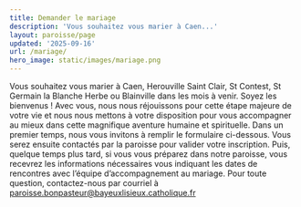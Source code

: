 ```yaml
---
title: Demander le mariage
description: 'Vous souhaitez vous marier à Caen...'
layout: paroisse/page
updated: '2025-09-16'
url: /mariage/
hero_image: static/images/mariage.png
---
```


Vous souhaitez vous marier à Caen, Herouville Saint Clair, St Contest, St Germain la Blanche Herbe ou Blainville dans les mois à venir. Soyez les bienvenus ! 
Avec vous, nous nous réjouissons pour cette étape majeure de votre vie et nous nous mettons à votre disposition pour vous accompagner au mieux dans cette magnifique aventure humaine et spirituelle. 
 Dans un premier temps, nous vous invitons à remplir le formulaire ci-dessous.
Vous serez ensuite contactés par la paroisse pour valider votre inscription.
Puis, quelque temps plus tard, si vous vous préparez dans notre paroisse, vous recevrez les informations nécessaires vous indiquant les dates de rencontres avec l’équipe d’accompagnement au mariage. 
Pour toute question, contactez-nous par courriel à paroisse.bonpasteur@bayeuxlisieux.catholique.fr

